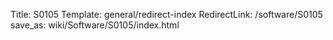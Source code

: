 Title: S0105
Template: general/redirect-index
RedirectLink: /software/S0105
save_as: wiki/Software/S0105/index.html